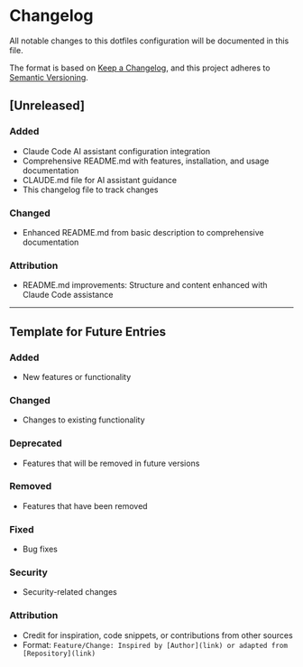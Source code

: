 # Changelog

All notable changes to this dotfiles configuration will be documented in this file.

The format is based on [Keep a Changelog](https://keepachangelog.com/en/1.0.0/),
and this project adheres to [Semantic Versioning](https://semver.org/spec/v2.0.0.html).

## [Unreleased]

### Added
- Claude Code AI assistant configuration integration
- Comprehensive README.md with features, installation, and usage documentation
- CLAUDE.md file for AI assistant guidance
- This changelog file to track changes

### Changed
- Enhanced README.md from basic description to comprehensive documentation

### Attribution
- README.md improvements: Structure and content enhanced with Claude Code assistance

---

## Template for Future Entries

### Added
- New features or functionality

### Changed  
- Changes to existing functionality

### Deprecated
- Features that will be removed in future versions

### Removed
- Features that have been removed

### Fixed
- Bug fixes

### Security
- Security-related changes

### Attribution
- Credit for inspiration, code snippets, or contributions from other sources
- Format: `Feature/Change: Inspired by [Author](link) or adapted from [Repository](link)`